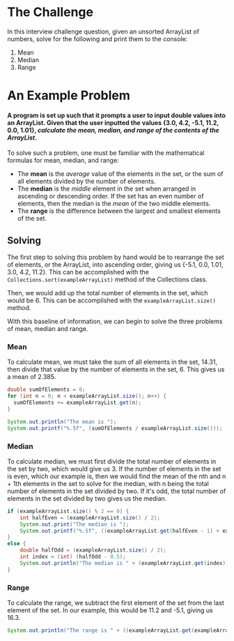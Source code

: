 # The Challenge
In this interview challenge question, given an unsorted ArrayList of numbers, solve for the following and print them to the console:
1. Mean
2. Median
3. Range

# An Example Problem
#### A program is set up such that it prompts a user to input double values into an ArrayList. Given that the user inputted the values {3.0, 4.2, -5.1, 11.2, 0.0, 1.01}, _calculate the **mean, median, and range** of the contents of the ArrayList_. 


To solve such a problem, one must be familiar with the mathematical formulas for mean, median, and range:
* The **mean** is the _average_ value of the elements in the set, or the sum of all elements divided by the number of elements.
* The **median** is the _middle_ element in the set when arranged in ascending or descending order. If the set has an even number of elements, then the median is the _mean_ of the two middle elements. 
* The **range** is the difference between the largest and smallest elements of the set.


## Solving

The first step to solving this problem by hand would be to rearrange the set of elements, or the ArrayList, into ascending order, giving us {-5.1, 0.0, 1.01, 3.0, 4.2, 11.2}. This can be accomplished with the `Collections.sort(exampleArrayList)` method of the Collections class. 

Then, we would add up the total number of elements in the set, which would be 6. This can be accomplished with the `exampleArrayList.size()` method. 

With this baseline of information, we can begin to solve the three problems of mean, median and range.


### Mean

To calculate mean, we must take the sum of all elements in the set, 14.31, then divide that value by the number of elements in the set, 6. This gives us a mean of 2.385. 
```java
double sumOfElements = 0;
for (int n = 0; n < exampleArrayList.size(); n++) {
  sumOfElements += exampleArrayList.get(n);
}

System.out.println("The mean is ");
System.out.printf("%.5f", (sumOfElements / exampleArrayList.size()));
```


### Median

To calculate median, we must first divide the total number of elements in the set by two, which would give us 3. If the number of elements in the set is even, which our example is, then we would find the mean of the nth and n + 1th elements in the set to solve for the median, with n being the total number of elements in the set divided by two. If it's odd, the total number of elements in the set divided by two gives us the median.
```java
if (exampleArrayList.size() % 2 == 0) {
    int halfEven = (exampleArrayList.size() / 2);
    System.out.print("The median is ");
    System.out.printf("%.5f", ((exampleArrayList.get(halfEven - 1) + exampleArrayList.get(halfEven)) / 2));
}
else {
    double halfOdd = (exampleArrayList.size() / 2);
    int index = (int) (halfOdd - 0.5);
    System.out.println("The median is " + (exampleArrayList.get(index)));
}
```


### Range

To calculate the range, we subtract the first element of the set from the last element of the set. In our example, this would be 11.2 and -5.1, giving us 16.3. 
```java
System.out.println("The range is " + ((exampleArrayList.get(exampleArrayList.size() - 1) - exampleArrayList.get(0))));
```
